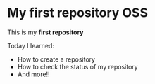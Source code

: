 # My first repository OSS

This is my **first repository**

Today I learned:

* How to create a repository
* How to check the status of my repository
* And more!!
